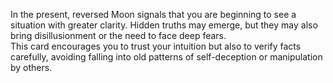 In the present, reversed Moon signals that you are beginning to see a situation with greater clarity. Hidden truths may emerge, but they may also bring disillusionment or the need to face deep fears.  
This card encourages you to trust your intuition but also to verify facts carefully, avoiding falling into old patterns of self-deception or manipulation by others.
